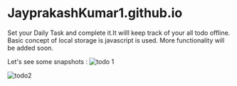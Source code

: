 # JayprakashKumar1.github.io
Set your Daily Task and complete it.It willl keep track of your all todo offline.
Basic concept of local storage is javascript  is used.
More functionality will be added soon.

Let's  see some snapshots : 
![todo 1](https://user-images.githubusercontent.com/26687042/51084708-9110cd80-1754-11e9-9b12-1ca6ff7c5cdb.png)

![todo2](https://user-images.githubusercontent.com/26687042/51084707-90783700-1754-11e9-87ab-d4b220410402.png)


